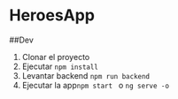 # HeroesApp
##Dev
1. Clonar el proyecto
2. Ejecutar ```npm install``` 
3. Levantar backend ```npm run backend```
4. Ejecutar la app```npm start ``` o ```ng serve -o```
